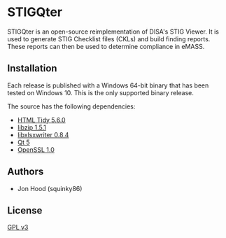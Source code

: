 # STIGQter

STIGQter is an open-source reimplementation of DISA's STIG Viewer. It is used to generate STIG Checklist files (CKLs) and build finding reports. These reports can then be used to determine compliance in eMASS.

## Installation

Each release is published with a Windows 64-bit binary that has been tested on Windows 10. This is the only supported binary release.

The source has the following dependencies:
* [HTML Tidy 5.6.0](http://www.html-tidy.org/)
* [libzip 1.5.1](https://libzip.org/)
* [libxlsxwriter 0.8.4](https://libxlsxwriter.github.io/)
* [Qt 5](https://www.qt.io/)
* [OpenSSL 1.0](https://www.openssl.org/)

## Authors

* Jon Hood (squinky86)

## License

[GPL v3](https://www.gnu.org/licenses/gpl-3.0.en.html)
